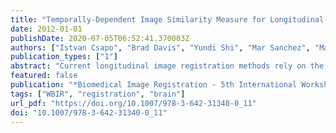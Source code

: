 ```yaml
---
title: "Temporally-Dependent Image Similarity Measure for Longitudinal Analysis"
date: 2012-01-01
publishDate: 2020-07-05T06:52:41.370003Z
authors: ["Istvan Csapo", "Brad Davis", "Yundi Shi", "Mar Sanchez", "Martin Styner", "Marc Niethammer"]
publication_types: ["1"]
abstract: "Current longitudinal image registration methods rely on the assumption that image appearance between time-points remains constant or changes uniformly within intensity classes. This assumption, however, is not valid for magnetic resonance imaging of brain development. Registration methods developed to align images with non-uniform appearance change either (i) locally minimize some global similarity measure, or (ii) iteratively estimate an intensity transformation that makes the images similar. However, these methods treat the individual images as independent static samples and are inadequate for the strong nonuniform appearance changes seen in neurodevelopmental data. Here, we propose a model-based similarity measure intended for aligning longitudinal images that locally estimates a temporal model of intensity change. Unlike previous approaches, the model-based formulation is able to capture complex appearance changes between time-points and we demonstrate that it is critical when using a deformable transformation model."
featured: false
publication: "*Biomedical Image Registration - 5th International Workshop, WBIR 2012, Nashville, TN, USA, July 7-8, 2012. Proceedings*"
tags: ["WBIR", "registration", "brain"]
url_pdf: "https://doi.org/10.1007/978-3-642-31340-0_11"
doi: "10.1007/978-3-642-31340-0_11"
---
```


